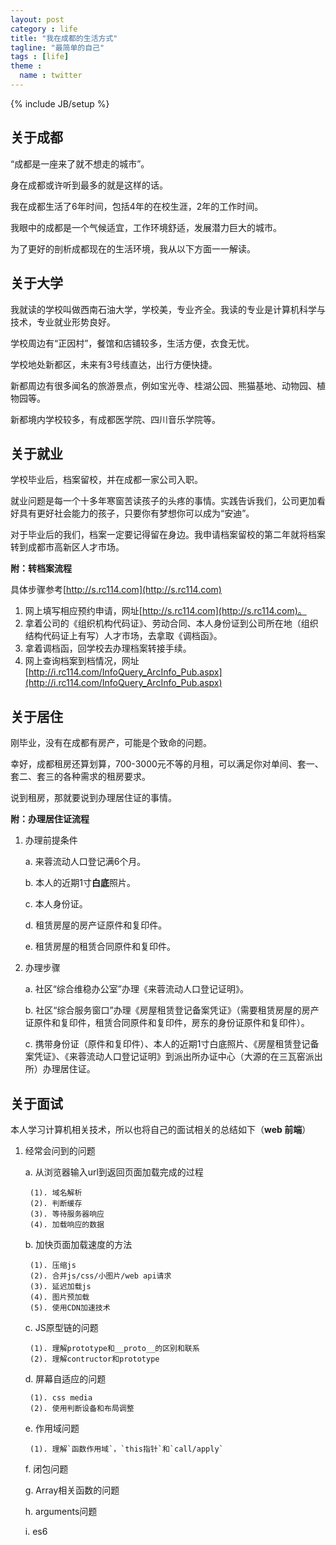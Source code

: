 ```yaml
---
layout: post
category : life
title: "我在成都的生活方式"
tagline: "最简单的自己"
tags : [life]
theme :
  name : twitter
---
```

{% include JB/setup %}


## 关于成都

“成都是一座来了就不想走的城市”。

身在成都或许听到最多的就是这样的话。

我在成都生活了6年时间，包括4年的在校生涯，2年的工作时间。

我眼中的成都是一个气候适宜，工作环境舒适，发展潜力巨大的城市。

为了更好的剖析成都现在的生活环境，我从以下方面一一解读。

## 关于大学

我就读的学校叫做西南石油大学，学校美，专业齐全。我读的专业是计算机科学与技术，专业就业形势良好。

学校周边有“正因村”，餐馆和店铺较多，生活方便，衣食无忧。

学校地处新都区，未来有3号线直达，出行方便快捷。

新都周边有很多闻名的旅游景点，例如宝光寺、桂湖公园、熊猫基地、动物园、植物园等。

新都境内学校较多，有成都医学院、四川音乐学院等。

## 关于就业

学校毕业后，档案留校，并在成都一家公司入职。

就业问题是每一个十多年寒窗苦读孩子的头疼的事情。实践告诉我们，公司更加看好具有更好社会能力的孩子，只要你有梦想你可以成为“安迪”。

对于毕业后的我们，档案一定要记得留在身边。我申请档案留校的第二年就将档案转到成都市高新区人才市场。

**附：转档案流程**

具体步骤参考[http://s.rc114.com](http://s.rc114.com)

1. 网上填写相应预约申请，网址[http://s.rc114.com](http://s.rc114.com)。
2. 拿着公司的《组织机构代码证》、劳动合同、本人身份证到公司所在地（组织结构代码证上有写）人才市场，去拿取《调档函》。
3. 拿着调档函，回学校去办理档案转接手续。
4. 网上查询档案到档情况，网址[http://i.rc114.com/InfoQuery_ArcInfo_Pub.aspx](http://i.rc114.com/InfoQuery_ArcInfo_Pub.aspx)

## 关于居住

刚毕业，没有在成都有房产，可能是个致命的问题。

幸好，成都租房还算划算，700-3000元不等的月租，可以满足你对单间、套一、套二、套三的各种需求的租房要求。

说到租房，那就要说到办理居住证的事情。

**附：办理居住证流程**

1. 办理前提条件

    a. 来蓉流动人口登记满6个月。
    
    b. 本人的近期1寸**白底**照片。
    
    c. 本人身份证。
    
    d. 租赁房屋的房产证原件和复印件。
    
    e. 租赁房屋的租赁合同原件和复印件。
    
2. 办理步骤

    a. 社区“综合维稳办公室”办理《来蓉流动人口登记证明》。
    
    b. 社区“综合服务窗口”办理《房屋租赁登记备案凭证》（需要租赁房屋的房产证原件和复印件，租赁合同原件和复印件，房东的身份证原件和复印件）。
    
    c. 携带身份证（原件和复印件）、本人的近期1寸白底照片、《房屋租赁登记备案凭证》、《来蓉流动人口登记证明》到派出所办证中心（大源的在三瓦窑派出所）办理居住证。
    
## 关于面试

本人学习计算机相关技术，所以也将自己的面试相关的总结如下（**web 前端**）

1. 经常会问到的问题

    a. 从浏览器输入url到返回页面加载完成的过程
    
        (1). 域名解析
        (2). 判断缓存
        (3). 等待服务器响应
        (4). 加载响应的数据
        
    b. 加快页面加载速度的方法
        
        (1). 压缩js
        (2). 合并js/css/小图片/web api请求
        (3). 延迟加载js
        (4). 图片预加载
        (5). 使用CDN加速技术
        
    c. JS原型链的问题
        
        (1). 理解prototype和__proto__的区别和联系
        (2). 理解contructor和prototype
        
    d. 屏幕自适应的问题
    
        (1). css media
        (2). 使用判断设备和布局调整
        
    e. 作用域问题
        
        (1). 理解`函数作用域`，`this指针`和`call/apply`
        
    f. 闭包问题
        
    g. Array相关函数的问题
    
    h. arguments问题
    
    i. es6
    
